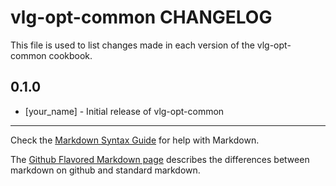 vlg-opt-common CHANGELOG
========================

This file is used to list changes made in each version of the vlg-opt-common cookbook.

0.1.0
-----
- [your_name] - Initial release of vlg-opt-common

- - -
Check the [Markdown Syntax Guide](http://daringfireball.net/projects/markdown/syntax) for help with Markdown.

The [Github Flavored Markdown page](http://github.github.com/github-flavored-markdown/) describes the differences between markdown on github and standard markdown.
